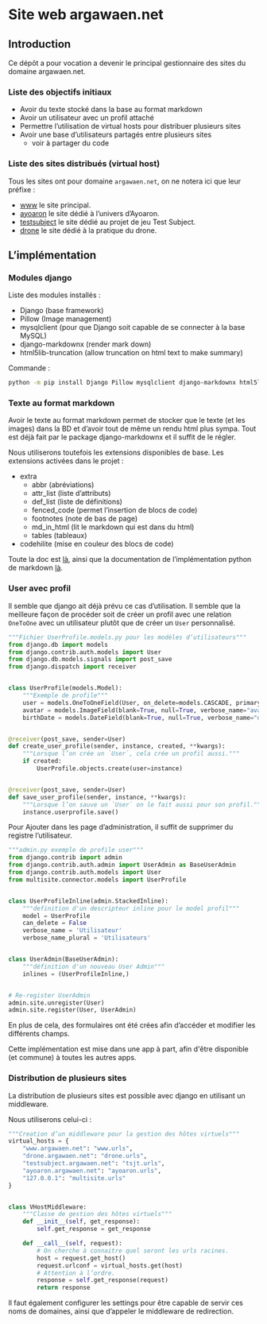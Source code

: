 # Site web argawaen.net

## Introduction

Ce dépôt a pour vocation a devenir le principal gestionnaire des sites du domaine argawaen.net.

### Liste des objectifs initiaux

* Avoir du texte stocké dans la base au format markdown
* Avoir un utilisateur avec un profil attaché
* Permettre l’utilisation de virtual hosts pour distribuer plusieurs sites
* Avoir une base d’utilisateurs partagés entre plusieurs sites
    * voir à partager du code

### Liste des sites distribués (virtual host)

Tous les sites ont pour domaine `argawaen.net`, on ne notera ici que leur préfixe :

* [www](https://www.argawaen.net) le site principal.
* [ayoaron](https://ayoaron.argawaen.net) le site dédié à l’univers d’Ayoaron.
* [testsubject](https://testsubject.argawaen.net) le site dédié au projet de jeu Test Subject.
* [drone](https://drone.argawaen.net) le site dédié à la pratique du drone.

## L’implémentation

### Modules django

Liste des modules installés :

* Django (base framework)
* Pillow (Image management)
* mysqlclient (pour que Django soit capable de se connecter à la base MySQL)
* django-markdownx (render mark down)
* html5lib-truncation (allow truncation on html text to make summary)

Commande :

```bash
python -m pip install Django Pillow mysqlclient django-markdownx html5lib-truncation
```

### Texte au format markdown

Avoir le texte au format markdown permet de stocker que le texte (et les images) dans la BD
et d’avoir tout de même un rendu html plus sympa. Tout est déjà fait par le package 
django-markdownx et il suffit de le régler.

Nous utiliserons toutefois les extensions disponibles de base.
Les extensions activées dans le projet :
* extra 
    * abbr (abréviations)
    * attr_list (liste d’attributs)
    * def_list (liste de définitions)
    * fenced_code (permet l’insertion de blocs de code)
    * footnotes (note de bas de page)
    * md_in_html (lit le markdown qui est dans du html)
    * tables (tableaux)
* codehilite (mise en couleur des blocs de code)

Toute la doc est [là](https://neutronx.github.io/django-markdownx/), 
ainsi que la documentation de l’implémentation python de markdown [là](https://python-markdown.github.io/).

### User avec profil

Il semble que django ait déjà prévu ce cas d’utilisation. Il semble que la meilleure façon de procéder
soit de créer un profil avec une relation `OneToOne` avec un utilisateur plutôt que de créer un 
`User` personnalisé.

```python
"""Fichier UserProfile.models.py pour les modèles d’utilisateurs"""
from django.db import models
from django.contrib.auth.models import User
from django.db.models.signals import post_save
from django.dispatch import receiver


class UserProfile(models.Model):
    """Exemple de profile"""
    user = models.OneToOneField(User, on_delete=models.CASCADE, primary_key=True)
    avatar = models.ImageField(blank=True, null=True, verbose_name="avatar")
    birthDate = models.DateField(blank=True, null=True, verbose_name="date de naissance")


@receiver(post_save, sender=User)
def create_user_profile(sender, instance, created, **kwargs):
    """Lorsque l’on crée un `User`, cela crée un profil aussi."""
    if created:
        UserProfile.objects.create(user=instance)


@receiver(post_save, sender=User)
def save_user_profile(sender, instance, **kwargs):
    """Lorsque l’on sauve un `User` on le fait aussi pour son profil."""
    instance.userprofile.save()
```

Pour Ajouter dans les page d’administration, il suffit de supprimer du registre l’utilisateur.

```python
"""admin.py exemple de profile user"""
from django.contrib import admin
from django.contrib.auth.admin import UserAdmin as BaseUserAdmin
from django.contrib.auth.models import User
from multisite.connector.models import UserProfile


class UserProfileInline(admin.StackedInline):
    """definition d'un descripteur inline pour le model profil"""
    model = UserProfile
    can_delete = False
    verbose_name = 'Utilisateur'
    verbose_name_plural = 'Utilisateurs'


class UserAdmin(BaseUserAdmin):
    """définition d'un nouveau User Admin"""
    inlines = (UserProfileInline,)


# Re-register UserAdmin
admin.site.unregister(User)
admin.site.register(User, UserAdmin)
```

En plus de cela, des formulaires ont été crées afin d’accéder et modifier les différents champs.

Cette implémentation est mise dans une app à part, afin d'être disponible (et commune) à toutes les autres apps.

### Distribution de plusieurs sites

La distribution de plusieurs sites est possible avec django en utilisant un middleware.

Nous utiliserons celui-ci :

```python
"""Creation d’un middleware pour la gestion des hôtes virtuels"""
virtual_hosts = {
    "www.argawaen.net": "www.urls",
    "drone.argawaen.net": "drone.urls",
    "testsubject.argawaen.net": "tsjt.urls",
    "ayoaron.argawaen.net": "ayoaron.urls",
    "127.0.0.1": "multisite.urls"
}


class VHostMiddleware:
    """Classe de gestion des hôtes virtuels"""
    def __init__(self, get_response):
        self.get_response = get_response

    def __call__(self, request):
        # On cherche à connaitre quel seront les urls racines.
        host = request.get_host()
        request.urlconf = virtual_hosts.get(host)
        # Attention à l’ordre.
        response = self.get_response(request)
        return response
```

Il faut également configurer les settings pour être capable de servir ces noms de domaines, 
ainsi que d’appeler le middleware de redirection.
